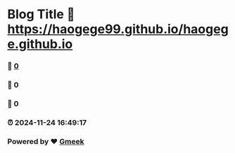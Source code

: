 # Blog Title :link: https://haogege99.github.io/haogege.github.io 
### :page_facing_up: [0](https://haogege99.github.io/haogege.github.io/tag.html) 
### :speech_balloon: 0 
### :hibiscus: 0 
### :alarm_clock: 2024-11-24 16:49:17 
### Powered by :heart: [Gmeek](https://github.com/Meekdai/Gmeek)
